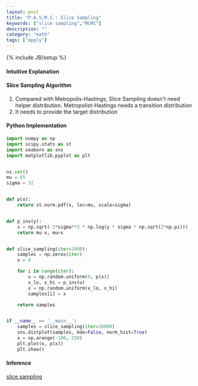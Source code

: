 ```yaml
---
layout: post
title: "P.A.S.M.I.: Slice Sampling"
keywords: ["slice sampling","MCMC"]
description: ""
category: "math"
tags: ["apply"]
---
```

{% include JB/setup %}


#### Intuitive Explanation


#### Slice Sampling Algorithm
1. Compared with Metropolis-Hastings, Slice Sampling doesn't need helper distribution. Metropolist-Hastings needs a transition distribution
2. It needs to provide the target distribution





#### Python Implementation

``` python
import numpy as np
import scipy.stats as st
import seaborn as sns
import matplotlib.pyplot as plt


ns.set()
mu = 65
sigma = 32


def p(x):
    return st.norm.pdf(x, loc=mu, scale=sigma)


def p_inv(y):
    x = np.sqrt(-2*sigma**2 * np.log(y * sigma * np.sqrt(2*np.pi)))
    return mu-x, mu+x


def slice_sampling(iter=1000):
    samples = np.zeros(iter)
    x = 0

    for i in range(iter):
        u = np.random.uniform(0, p(x))
        x_lo, x_hi = p_inv(u)
        x = np.random.uniform(x_lo, x_hi)
        samples[i] = x

    return samples


if __name__ == '__main__':
    samples = slice_sampling(iter=10000)
    sns.distplot(samples, kde=False, norm_hist=True)
    x = np.arange(-100, 250)
    plt.plot(x, p(x))
    plt.show()
```


#### Inference
[slice sampling](https://wiseodd.github.io/techblog/2015/10/24/slice-sampling/)




